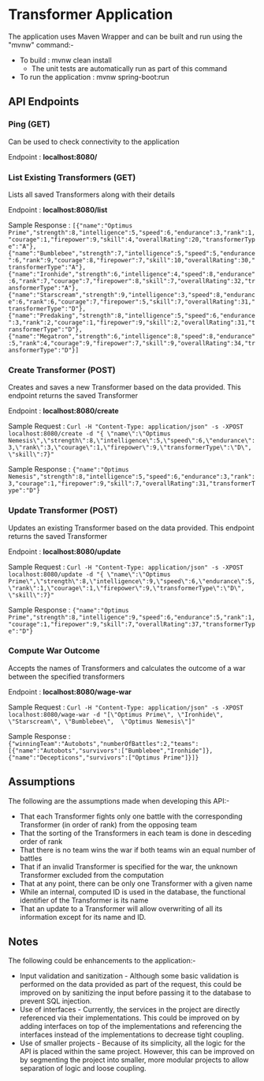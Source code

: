 # Transformer Application

The application uses Maven Wrapper and can be built and run using the "mvnw" command:-

* To build : mvnw clean install
  * The unit tests are automatically run as part of this command
*  To run the application : mvnw spring-boot:run

## API Endpoints
### Ping (GET)
Can be used to check connectivity to the application

Endpoint : __localhost:8080/__  

### List Existing Transformers (GET)
Lists all saved Transformers along with their details

Endpoint : __localhost:8080/list__ 

Sample Response : 
`[{"name":"Optimus Prime","strength":8,"intelligence":5,"speed":6,"endurance":3,"rank":1,"courage":1,"firepower":9,"skill":4,"overallRating":20,"transformerType":"A"},{"name":"Bumblebee","strength":7,"intelligence":5,"speed":5,"endurance":6,"rank":9,"courage":8,"firepower":7,"skill":10,"overallRating":30,"transformerType":"A"},{"name":"Ironhide","strength":6,"intelligence":4,"speed":8,"endurance":6,"rank":7,"courage":7,"firepower":8,"skill":7,"overallRating":32,"transformerType":"A"},{"name":"Starscream","strength":9,"intelligence":3,"speed":8,"endurance":6,"rank":6,"courage":7,"firepower":5,"skill":7,"overallRating":31,"transformerType":"D"},{"name":"Predaking","strength":8,"intelligence":5,"speed":6,"endurance":3,"rank":2,"courage":1,"firepower":9,"skill":2,"overallRating":31,"transformerType":"D"},{"name":"Megatron","strength":6,"intelligence":8,"speed":8,"endurance":5,"rank":4,"courage":9,"firepower":7,"skill":9,"overallRating":34,"transformerType":"D"}]`

### Create Transformer (POST)
Creates and saves a new Transformer based on the data provided. This endpoint returns the saved Transformer

Endpoint : __localhost:8080/create__

Sample Request : `Curl -H "Content-Type: application/json" -s -XPOST localhost:8080/create -d "{ \"name\":\"Optimus Nemesis\",\"strength\":8,\"intelligence\":5,\"speed\":6,\"endurance\":3,\"rank\":3,\"courage\":1,\"firepower\":9,\"transformerType\":\"D\", \"skill\":7}"`

Sample Response : 
`{"name":"Optimus Nemesis","strength":8,"intelligence":5,"speed":6,"endurance":3,"rank":3,"courage":1,"firepower":9,"skill":7,"overallRating":31,"transformerType":"D"}`

###  Update Transformer (POST)
Updates an existing Transformer based on the data provided. This endpoint returns the saved Transformer

Endpoint : __localhost:8080/update__

Sample Request : `Curl -H "Content-Type: application/json" -s -XPOST localhost:8080/update -d "{ \"name\":\"Optimus Prime\",\"strength\":8,\"intelligence\":9,\"speed\":6,\"endurance\":5,\"rank\":1,\"courage\":1,\"firepower\":9,\"transformerType\":\"D\", \"skill\":7}"`

Sample Response : 
`{"name":"Optimus Prime","strength":8,"intelligence":9,"speed":6,"endurance":5,"rank":1,"courage":1,"firepower":9,"skill":7,"overallRating":37,"transformerType":"D"}`

### Compute War Outcome
Accepts the names of Transformers and calculates the outcome of a war between the specified transformers

Endpoint : __localhost:8080/wage-war__

Sample Request : `Curl -H "Content-Type: application/json" -s -XPOST localhost:8080/wage-war -d "[\"Optimus Prime\", \"Ironhide\", \"Starscream\", \"Bumblebee\",  \"Optimus Nemesis\"]"`

Sample Response : `{"winningTeam":"Autobots","numberOfBattles":2,"teams":[{"name":"Autobots","survivors":["Bumblebee","Ironhide"]},{"name":"Decepticons","survivors":["Optimus Prime"]}]}`

## Assumptions
The following are the assumptions made when developing this API:-

* That each Transformer fights only one battle with the corresponding Transformer (in order of rank) from the opposing team
* That the sorting of the Transformers in each team is done in desceding order of rank
* That there is no team wins the war if both teams win an equal number of battles
* That if an invalid Transformer is specified for the war, the unknown Transformer excluded from the computation 
* That at any point, there can be only one Transformer with a given name
 * While an internal, computed ID is used in the database, the functional identifier of the Transformer is its name 
* That an update to a Transformer will allow overwriting of all its information except for its name and ID.

## Notes
The following could be enhancements to the application:- 

* Input validation and sanitization - Although some basic validation is performed on the data provided as part of the request, this could be improved on by sanitizing the input before passing it to the database to prevent SQL injection.
* Use of interfaces - Currently, the services in the project are directly referenced via their implementations. This could be improved on by adding interfaces on top of the implementations and referencing the interfaces instead of the implementations to decrease tight coupling.
* Use of smaller projects - Because of its simplicity, all the logic for the API is placed within the same project. However, this can be improved on by segmenting the project into smaller, more modular projects to allow separation of logic and loose coupling.
